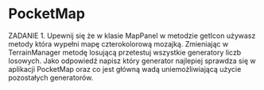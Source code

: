 # PocketMap

ZADANIE 1.
Upewnij się że w klasie MapPanel w metodzie getIcon używasz metody która wypełni mapę czterokolorową mozajką.
Zmieniając w TerrainManager metodę losującą przetestuj wszystkie generatory liczb losowych.
Jako odpowiedź napisz który generator najlepiej sprawdza się w aplikacji PocketMap oraz co jest główną wadą uniemożliwiającą użycie pozostałych generatorów.

